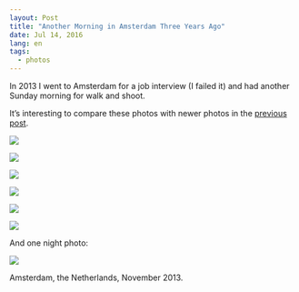 ```yaml
---
layout: Post
title: "Another Morning in Amsterdam Three Years Ago"
date: Jul 14, 2016
lang: en
tags:
  - photos
---
```


In 2013 I went to Amsterdam for a job interview (I failed it) and had another Sunday morning for walk and shoot.

It’s interesting to compare these photos with newer photos in the [previous post](/blog/7).

![](photo://2013-11-03_5126_Artem_Sapegin)

<!--more-->

![](photo://2013-11-03_5145_Artem_Sapegin)

![](photo://2013-11-03_5166_Artem_Sapegin)

![](photo://2013-11-03_5268_Artem_Sapegin)

![](photo://2013-11-03_5323_Artem_Sapegin)

![](photo://2013-11-03_5344_Artem_Sapegin)

And one night photo:

![](photo://2013-11-02_5084_Artem_Sapegin)

Amsterdam, the Netherlands, November 2013.
